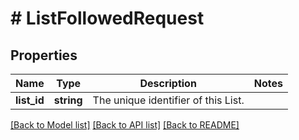 # # ListFollowedRequest

## Properties

Name | Type | Description | Notes
------------ | ------------- | ------------- | -------------
**list_id** | **string** | The unique identifier of this List. |

[[Back to Model list]](../../README.md#models) [[Back to API list]](../../README.md#endpoints) [[Back to README]](../../README.md)
